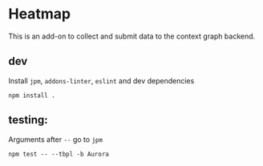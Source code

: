 # Heatmap

This is an add-on to collect and submit data to the context graph
backend.

## dev

Install `jpm`, `addons-linter`, `eslint` and dev dependencies

```
npm install .
```

## testing:

Arguments after `--` go to `jpm`

```
npm test -- --tbpl -b Aurora
```

